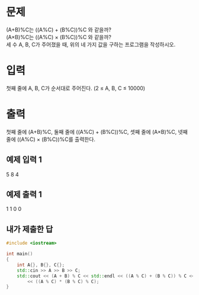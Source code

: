 문제
======
(A+B)%C는 ((A%C) + (B%C))%C 와 같을까?   
(A×B)%C는 ((A%C) × (B%C))%C 와 같을까?    
세 수 A, B, C가 주어졌을 때, 위의 네 가지 값을 구하는 프로그램을 작성하시오.

입력
======
첫째 줄에 A, B, C가 순서대로 주어진다. (2 ≤ A, B, C ≤ 10000)

출력
=========
첫째 줄에 (A+B)%C, 둘째 줄에 ((A%C) + (B%C))%C, 셋째 줄에 (A×B)%C, 넷째 줄에 ((A%C) × (B%C))%C를 출력한다.

예제 입력 1 
----
5 8 4

예제 출력 1 
-----
1
1
0
0

내가 제출한 답
-----
```cpp
#include <iostream>

int main()
{
	int A{}, B{}, C{};
	std::cin >> A >> B >> C;
	std::cout << (A + B) % C << std::endl << ((A % C) + (B % C)) % C << std::endl << (A * B) % C << std::endl
		<< ((A % C) * (B % C) % C);
}
```
